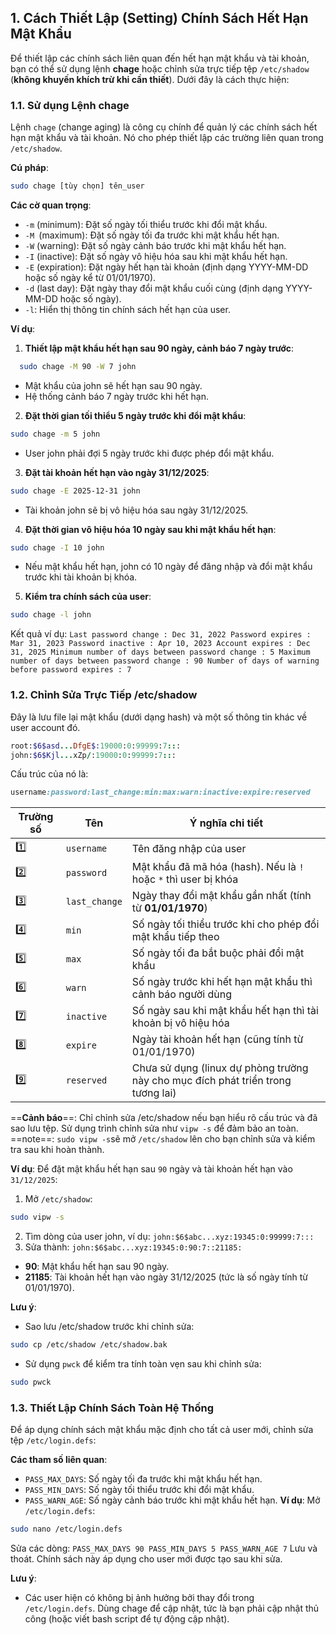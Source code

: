 ## 1. Cách Thiết Lập (Setting) Chính Sách Hết Hạn Mật Khẩu

Để thiết lập các chính sách liên quan đến hết hạn mật khẩu và tài khoản, bạn có thể sử dụng lệnh **chage** hoặc chỉnh sửa trực tiếp tệp `/etc/shadow` (**không khuyến khích trừ khi cần thiết**). Dưới đây là cách thực hiện:

### 1.1. Sử dụng Lệnh chage

Lệnh `chage` (change aging) là công cụ chính để quản lý các chính sách hết hạn mật khẩu và tài khoản. Nó cho phép thiết lập các trường liên quan trong `/etc/shadow`.

**Cú pháp**:
```bash
sudo chage [tùy chọn] tên_user
```

**Các cờ quan trọng**:
- `-m` (minimum): Đặt số ngày tối thiểu trước khi đổi mật khẩu.
- `-M `(maximum): Đặt số ngày tối đa trước khi mật khẩu hết hạn.
- `-W` (warning): Đặt số ngày cảnh báo trước khi mật khẩu hết hạn.
- `-I` (inactive): Đặt số ngày vô hiệu hóa sau khi mật khẩu hết hạn.
- `-E` (expiration): Đặt ngày hết hạn tài khoản (định dạng YYYY-MM-DD hoặc số ngày kể từ 01/01/1970).
- `-d` (last day): Đặt ngày thay đổi mật khẩu cuối cùng (định dạng YYYY-MM-DD hoặc số ngày).
- `-l`: Hiển thị thông tin chính sách hết hạn của user.

**Ví dụ**:
1. **Thiết lập mật khẩu hết hạn sau 90 ngày, cảnh báo 7 ngày trước**:
```bash
  sudo chage -M 90 -W 7 john
   ```
- Mật khẩu của john sẽ hết hạn sau 90 ngày.
- Hệ thống cảnh báo 7 ngày trước khi hết hạn.

2. **Đặt thời gian tối thiểu 5 ngày trước khi đổi mật khẩu**:
````bash
sudo chage -m 5 john	
````
- User john phải đợi 5 ngày trước khi được phép đổi mật khẩu.

3. **Đặt tài khoản hết hạn vào ngày 31/12/2025**:
```bash
sudo chage -E 2025-12-31 john
```
- Tài khoản john sẽ bị vô hiệu hóa sau ngày 31/12/2025.

4. **Đặt thời gian vô hiệu hóa 10 ngày sau khi mật khẩu hết hạn**:
```bash
sudo chage -I 10 john
```
- Nếu mật khẩu hết hạn, john có 10 ngày để đăng nhập và đổi mật khẩu trước khi tài khoản bị khóa.

5. **Kiểm tra chính sách của user**:
```bash
sudo chage -l john
```
Kết quả ví dụ:
`Last password change : Dec 31, 2022 Password expires : Mar 31, 2023 Password inactive : Apr 10, 2023 Account expires : Dec 31, 2025 Minimum number of days between password change : 5 Maximum number of days between password change : 90 Number of days of warning before password expires : 7`

### 1.2. Chỉnh Sửa Trực Tiếp /etc/shadow

Đây là lưu file lại mật khẩu (dưới dạng hash) và một số thông tin khác về user account đó.
```ruby
root:$6$asd...DfgE$:19000:0:99999:7:::
john:$6$Kjl...xZp/:19000:0:99999:7:::
```
Cấu trúc của nó là:
```ruby
username:password:last_change:min:max:warn:inactive:expire:reserved
```

| Trường số | Tên           | Ý nghĩa chi tiết                                                                 |
| --------- | ------------- | -------------------------------------------------------------------------------- |
| 1️⃣       | `username`    | Tên đăng nhập của user                                                           |
| 2️⃣       | `password`    | Mật khẩu đã mã hóa (hash). Nếu là `!` hoặc `*` thì user bị khóa                  |
| 3️⃣       | `last_change` | Ngày thay đổi mật khẩu gần nhất (tính từ **01/01/1970**)                         |
| 4️⃣       | `min`         | Số ngày tối thiểu trước khi cho phép đổi mật khẩu tiếp theo                      |
| 5️⃣       | `max`         | Số ngày tối đa bắt buộc phải đổi mật khẩu                                        |
| 6️⃣       | `warn`        | Số ngày trước khi hết hạn mật khẩu thì cảnh báo người dùng                       |
| 7️⃣       | `inactive`    | Số ngày sau khi mật khẩu hết hạn thì tài khoản bị vô hiệu hóa                    |
| 8️⃣       | `expire`      | Ngày tài khoản hết hạn (cũng tính từ 01/01/1970)                                 |
| 9️⃣       | `reserved`    | Chưa sử dụng (linux dự phòng trường này cho mục đích phát triển trong tương lai) |


==**Cảnh báo**==: Chỉ chỉnh sửa /etc/shadow nếu bạn hiểu rõ cấu trúc và đã sao lưu tệp. Sử dụng trình chỉnh sửa như `vipw -s` để đảm bảo an toàn.
==note==: `sudo vipw -s`sẽ mở  `/etc/shadow` lên cho bạn chỉnh sửa và kiểm tra sau khi hoàn thành.

**Ví dụ**: Để đặt mật khẩu hết hạn sau `90` ngày và tài khoản hết hạn vào `31/12/2025`:

1. Mở `/etc/shadow`:
```bash
sudo vipw -s
```
2. Tìm dòng của user john, ví dụ: `john:$6$abc...xyz:19345:0:99999:7:::`
3. Sửa thành: `john:$6$abc...xyz:19345:0:90:7::21185:`
- **90**: Mật khẩu hết hạn sau 90 ngày.
- **21185**: Tài khoản hết hạn vào ngày 31/12/2025 (tức là số ngày tính từ 01/01/1970).

**Lưu ý**:

- Sao lưu /etc/shadow trước khi chỉnh sửa:
```bash
sudo cp /etc/shadow /etc/shadow.bak
```
- Sử dụng `pwck` để kiểm tra tính toàn vẹn sau khi chỉnh sửa:
```bash
sudo pwck
```

### 1.3. Thiết Lập Chính Sách Toàn Hệ Thống

Để áp dụng chính sách mật khẩu mặc định cho tất cả user mới, chỉnh sửa tệp `/etc/login.defs`:

**Các tham số liên quan**:
- `PASS_MAX_DAYS`: Số ngày tối đa trước khi mật khẩu hết hạn.
- `PASS_MIN_DAYS`: Số ngày tối thiểu trước khi đổi mật khẩu.
- `PASS_WARN_AGE`: Số ngày cảnh báo trước khi mật khẩu hết hạn.
**Ví dụ**: Mở `/etc/login.defs`:
```bash
sudo nano /etc/login.defs
```
Sửa các dòng: `PASS_MAX_DAYS 90 PASS_MIN_DAYS 5 PASS_WARN_AGE 7`
Lưu và thoát. Chính sách này áp dụng cho user mới được tạo sau khi sửa.

**Lưu ý**:
- Các user hiện có không bị ảnh hưởng bởi thay đổi trong `/etc/login.defs`. Dùng chage để cập nhật, tức là bạn phải cập nhật thủ công (hoặc viết bash script để tự động cập nhật).

